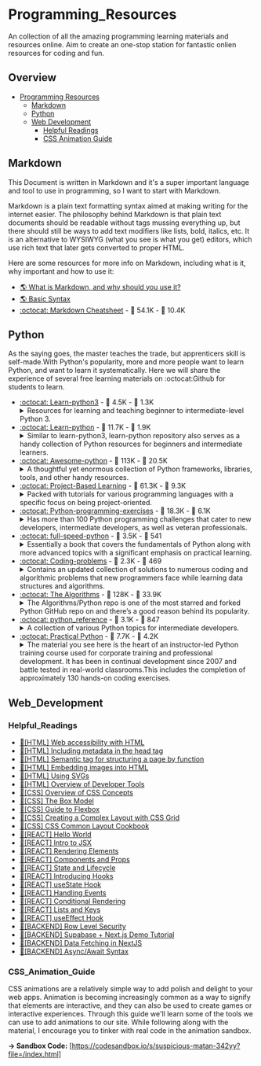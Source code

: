 # Programming_Resources

An collection of all the amazing programming learning materials and resources online. Aim to create an one-stop station for fantastic onlien resources for coding and fun.

## Overview
- [Programming Resources](#Programming_Resources)
	- [Markdown](#Markdown)
  - [Python](#Python)
  - [Web Development](#Web_Development)
    - [Helpful Readings](#Helpful_Readings)
    - [CSS Animation Guide](#CSS_Animation_Guide)

## Markdown
This Document is written in Markdown and it's a super important language and tool to use in programming, so I want to start with Markdown. 

Markdown is a plain text formatting syntax aimed at making writing for the internet easier. The philosophy behind Markdown is that plain text documents should be readable without tags mussing everything up, but there should still be ways to add text modifiers like lists, bold, italics, etc. It is an alternative to WYSIWYG (what you see is what you get) editors, which use rich text that later gets converted to proper HTML.

Here are some resources for more info on Markdown, including what is it, why important and how to use it: 

* [:earth_americas: What is Markdown, and why should you use it?](https://www.ultraedit.com/company/blog/community/what-is-markdown-why-use-it.html)
* [:earth_americas: Basic Syntax](https://www.markdownguide.org/basic-syntax/)
* [:octocat: Markdown Cheatsheet](https://github.com/adam-p/markdown-here/wiki/Markdown-Cheatsheet#lines) - :star2: 54.1K - :fork_and_knife: 10.4K 

## Python
As the saying goes, the master teaches the trade, but apprenticers skill is self-made.With Python's popularity, more and more people want to learn Python, and want to learn it systematically. Here we will share the experience of several free learning materials on :octocat:Github for students to learn.

* [:octocat: Learn-python3](https://github.com/jerry-git/learn-python3) - :star2: 4.5K - :fork_and_knife: 1.3K 
  <details>
    <summary>Resources for learning and teaching beginner to intermediate-level Python 3.</summary>
    <ul>
      <li>The contents of this repo are very well structured and in Jupyter Notebooks.</li>
      <li>The beginner folder inside the notebooks folder contains 19 introductory topics such as strings, conditionals, classes, exceptions, and so, to get you started. We recommend taking a look at the repo for the full list.</li>
      <li>The rest of the advanced topics are provided in the intermediate folder, such as writing idiomatic Python, a few other general topics, and some best practices to help you avoid writing disastrous and inefficient code.</li>
    </ul>
  </details>
* [:octocat: Learn-python](https://github.com/trekhleb/learn-python)  - :star2: 11.7K - :fork_and_knife: 1.9K 
  <details>
    <summary>Similar to learn-python3, learn-python repository also serves as a handy collection of Python resources for beginners and intermediate learners.</summary>
    <ul>
      <li>The repository uses a collection of Python scripts to cover individual topics in Python, such as operators, data types, classes, modules, and much more, with precise explanations and accompanying examples.</li>
      <li>There’s also a small section explaining how to use this repository to help you make the most out of this repo. </li>
      <li>Oleksii calls the repo a playground and a cheat sheet as during the learning phase, learners will often return to the repo to experiment with the code examples for a closer hands-on feel. Once you feel comfortable writing your own Python code, you can use the mentioned linting tools, like pylint, to clean the code while the necessary testing is handled by pytest.</li>
    </ul>
  </details>
* [:octocat: Awesome-python](https://github.com/vinta/awesome-python)  - :star2: 113K - :fork_and_knife: 20.5K 
  <details>
    <summary>A thoughtful yet enormous collection of Python frameworks, libraries, tools, and other handy resources.</summary>
    <ul>
      <li>The repo has listed over 90 different categories for individual projects or topics including admin panels, data validations, computer vision, algorithms and design patterns, ChatOps tools, and so much more.</li>
      <li>Provides links to useful books, newsletters, podcasts, and web series dedicated to making Python easier for everyone.</li>
    </ul>
  </details>
* [:octocat: Project-Based Learning](https://github.com/tuvtran/project-based-learning#python)  - :star2: 61.3K - :fork_and_knife: 9.3K 
  <details>
    <summary>Packed with tutorials for various programming languages with a specific focus on being project-oriented.</summary>
    <ul>
      <li>A huge list of over 20 programming languages, we’ll be focussing only on Python for this write-up but feel free to check the projects from other programming languages.</li>
      <li>Includes tons of tutorials for building a host of projects from web scrapers, bots, and web applications to building Data Science, Machine Learning, and Deep Learning solutions.</li>
    </ul>
  </details>
* [:octocat: Python-programming-exercises](https://github.com/zhiwehu/Python-programming-exercises)  - :star2: 18.3K - :fork_and_knife: 6.1K 
  <details>
    <summary>Has more than 100 Python programming challenges that cater to new developers, intermediate developers, as well as veteran professionals.</summary>
    <ul>
      <li>Jeffrey also has a website that teaches you foundational Python in the form of comics, which you can also use, but unless you know Chinese, you would be hard-pressed to understand it.</li>
      <li>It comes with the required hints and the solution, but try not to scroll too far down, or else you’ll stumble upon the answer.</li>
    </ul>
  </details>
* [:octocat:  full-speed-python](https://github.com/joaoventura/full-speed-python)  - :star2: 3.5K - :fork_and_knife: 541
	<details>
		<summary>Essentially a book that covers the fundamentals of Python along with more advanced topics with a significant emphasis on practical learning.</summary>
		<ul>
		  <li>After explaining each topic, João tries to solidify the understanding of the concepts by presenting his readers with sufficient exercises. These exercises play a crucial role in bringing Python learners up to speed with Python’s syntax in a short period.</li>
		  <li>Once you start following this approach, you’ll be able to cover the entirety of this Python book within a month or two, tops. The repo contains the files you will need to build the book for yourself, or you can simply download the book from his repo, the download links are available there.</li>
		</ul>
	</details>
* [:octocat:  Coding-problems](https://github.com/MTrajK/coding-problems)  - :star2: 2.3K - :fork_and_knife: 469
	<details>
		<summary>Contains an updated collection of solutions to numerous coding and algorithmic problems that new programmers face while learning data structures and algorithms.</summary>
		<ul>
		  <li>Meto has covered the solutions for problems from various topics and has categorized them into arrays, linked lists, dynamic programming, math, and a few more categories.</li>
		  <li>The author has structured the problems perfectly to make it easier for individuals to analyze the problem and its solution. But of course, that’s not the only thing you’ll find in his repo. You’ll also find some valuable resources like online courses(MOOCs), books, training websites, YouTube channels, and a bunch of other resources that cover Python and solutions to a host of problems developers encounter while working with Python.</li>
		</ul>
	</details>
* [:octocat:  The Algorithms](https://github.com/TheAlgorithms/Python)  - :star2: 128K - :fork_and_knife: 33.9K 
	<details>
		<summary>The Algorithms/Python repo is one of the most starred and forked Python GitHub repo on and there’s a good reason behind its popularity.</summary>
		<ul>
		  <li>Their repo contains algorithms and their implementation for over 35 categories of topics in Python, such as data structures, computer vision, linear algebra, neural networks, sorts, strings, to name a few. Do keep in mind that understanding these algorithms requires at least a beginner-level knowledge of Python, making this repo more suited to intermediate and advanced developers.</li>
		  <li>Not only Python, but their repo is also home to a similarly vast collection of algorithms for Java, C, C++, JavaScript, Ruby, and a few other programming languages. Regardless of your experience with Python, we recommend starring this repo to have all those algorithms readily available for when you need them. Being open-sourced also gives you the freedom to contribute to the repo in expanding its collection if you wish to.</li>
		</ul>
	</details>
* [:octocat:  python_reference](https://github.com/rasbt/python_reference)  - :star2: 3.1K - :fork_and_knife: 847
	<details>
		<summary>A collection of various Python topics for intermediate developers.</summary>
		<ul>
		  <li>If you have already mastered the basics of Python, then this repo might be suitable for you to help you understand a host of advanced topics. The repo provides Jupyter Notebooks for various topics, such as useful regular expressions, Cython with and without IPython, and many more like it, while giving you the flexibility to edit and run the code as you wish.</li>
		</ul>
	</details>
* [:octocat:  Practical Python](https://github.com/dabeaz-course/practical-python)  - :star2: 7.7K - :fork_and_knife: 4.2K
	<details>
		<summary>The material you see here is the heart of an instructor-led Python training course used for corporate training and professional development. It has been in continual development since 2007 and battle tested in real-world classrooms.This includes the completion of approximately 130 hands-on coding exercises.</summary>
		<ul>
		  <li>The goal of this course is to cover foundational aspects of Python programming with an emphasis on script writing, data manipulation, and program organization. By the end of this course, students should be able to start writing useful Python programs on their own or be able to understand and modify Python code written by their coworkers.</li>
		</ul>
	</details>


## Web_Development
### Helpful_Readings
* [:book:[HTML] Web accessibility with HTML](https://developer.mozilla.org/en-US/docs/Learn/Accessibility/HTML)
* [:book:[HTML] Including metadata in the head tag](https://developer.mozilla.org/en-US/docs/Learn/HTML/Introduction_to_HTML/The_head_metadata_in_HTML)
* [:book:[HTML] Semantic tag for structuring a page by function](https://developer.mozilla.org/en-US/docs/Learn/HTML/Introduction_to_HTML/Document_and_website_structure)
* [:book:[HTML] Embedding images into HTML](https://developer.mozilla.org/en-US/docs/Learn/HTML/Multimedia_and_embedding/Images_in_HTML)
* [:book:[HTML] Using SVGs](https://developer.mozilla.org/en-US/docs/Learn/HTML/Multimedia_and_embedding/Adding_vector_graphics_to_the_Web)
* [:book:[HTML] Overview of Developer Tools](https://developer.chrome.com/docs/devtools/dom/)
* [:book:[CSS] Overview of CSS Concepts](https://www.taniarascia.com/overview-of-css-concepts/)
* [:book:[CSS] The Box Model](https://developer.mozilla.org/en-US/docs/Learn/CSS/Building_blocks/The_box_model)
* [:book:[CSS] Guide to Flexbox](https://css-tricks.com/snippets/css/a-guide-to-flexbox/)
* [:book:[CSS] Creating a Complex Layout with CSS Grid](https://www.joshwcomeau.com/css/full-bleed/)
* [:book:[CSS] CSS Common Layout Cookbook](https://developer.mozilla.org/en-US/docs/Web/CSS/Layout_cookbook)
* [:book:[REACT] Hello World](https://reactjs.org/docs/hello-world.html)
* [:book:[REACT] Intro to JSX](https://reactjs.org/docs/introducing-jsx.html)
* [:book:[REACT] Rendering Elements](https://reactjs.org/docs/rendering-elements.html)
* [:book:[REACT] Components and Props](https://reactjs.org/docs/components-and-props.html)
* [:book:[REACT] State and Lifecycle](https://reactjs.org/docs/state-and-lifecycle.html)
* [:book:[REACT] Introducing Hooks](https://reactjs.org/docs/hooks-intro.html)
* [:book:[REACT] useState Hook](https://reactjs.org/docs/hooks-state.html)
* [:book:[REACT] Handling Events](https://reactjs.org/docs/handling-events.html)
* [:book:[REACT] Conditional Rendering](https://reactjs.org/docs/conditional-rendering.html)
* [:book:[REACT] Lists and Keys](https://reactjs.org/docs/lists-and-keys.html)
* [:book:[REACT] useEffect Hook](https://reactjs.org/docs/hooks-effect.html)
* [:book:[BACKEND] Row Level Security](https://supabase.io/docs/learn/auth-deep-dive/auth-row-level-security)
* [:book:[BACKEND] Supabase + Next.js Demo Tutorial](https://supabase.io/docs/guides/with-nextjs)
* [:book:[BACKEND] Data Fetching in NextJS](https://nextjs.org/docs/basic-features/data-fetching)
* [:book:[BACKEND] Async/Await Syntax](https://developer.mozilla.org/en-US/docs/Learn/JavaScript/Asynchronous/Async_await)

### CSS_Animation_Guide
CSS animations are a relatively simple way to add polish and delight to your web apps. Animation is becoming increasingly common as a way to signify that elements are interactive, and they can also be used to create games or interactive experiences. Through this guide we'll learn some of the tools we can use to add animations to our site. While following along with the material, I encourage you to tinker with real code in the animation sandbox. 

**→ Sandbox Code:** [https://codesandbox.io/s/suspicious-matan-342yy?file=/index.html]